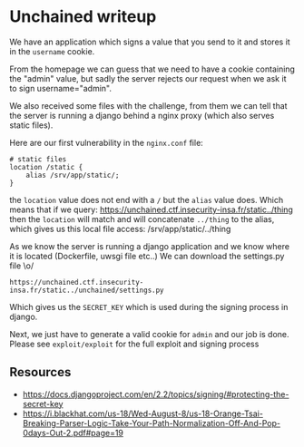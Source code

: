 # Unchained writeup

We have an application which signs a value that you send to it and stores it in the `username` cookie.

From the homepage we can guess that we need to have a cookie containing the "admin" value, but sadly the server rejects our request when we ask it to sign username="admin".

We also received some files with the challenge, from them we can tell that the server is running a django behind a nginx proxy (which also serves static files).

Here are our first vulnerability in the `nginx.conf` file:
```
# static files
location /static {
    alias /srv/app/static/;
}
```

the `location` value does not end with a `/` but the `alias` value does. Which means that if we query: https://unchained.ctf.insecurity-insa.fr/static../thing
then the `location` will match and will concatenate `../thing` to the alias, which gives us this local file access: /srv/app/static/../thing

As we know the server is running a django application and we know where it is located (Dockerfile, uwsgi file etc..) We can download the settings.py file \o/

`https://unchained.ctf.insecurity-insa.fr/static../unchained/settings.py`

Which gives us the `SECRET_KEY` which is used during the signing process in django.

Next, we just have to generate a valid cookie for `admin` and our job is done.
Please see `exploit/exploit` for the full exploit and signing process

## Resources
* https://docs.djangoproject.com/en/2.2/topics/signing/#protecting-the-secret-key
* https://i.blackhat.com/us-18/Wed-August-8/us-18-Orange-Tsai-Breaking-Parser-Logic-Take-Your-Path-Normalization-Off-And-Pop-0days-Out-2.pdf#page=19

